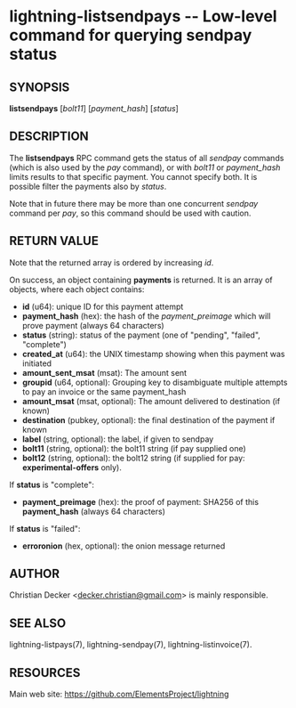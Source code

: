 lightning-listsendpays -- Low-level command for querying sendpay status
=======================================================================

SYNOPSIS
--------

**listsendpays** \[*bolt11*\] \[*payment\_hash*\] \[*status*\]

DESCRIPTION
-----------

The **listsendpays** RPC command gets the status of all *sendpay*
commands (which is also used by the *pay* command), or with *bolt11* or
*payment\_hash* limits results to that specific payment. You cannot
specify both. It is possible filter the payments also by *status*.

Note that in future there may be more than one concurrent *sendpay*
command per *pay*, so this command should be used with caution.

RETURN VALUE
------------

Note that the returned array is ordered by increasing *id*.

[comment]: # (GENERATE-FROM-SCHEMA-START)
On success, an object containing **payments** is returned.  It is an array of objects, where each object contains:
- **id** (u64): unique ID for this payment attempt
- **payment_hash** (hex): the hash of the *payment_preimage* which will prove payment (always 64 characters)
- **status** (string): status of the payment (one of "pending", "failed", "complete")
- **created_at** (u64): the UNIX timestamp showing when this payment was initiated
- **amount_sent_msat** (msat): The amount sent
- **groupid** (u64, optional): Grouping key to disambiguate multiple attempts to pay an invoice or the same payment_hash
- **amount_msat** (msat, optional): The amount delivered to destination (if known)
- **destination** (pubkey, optional): the final destination of the payment if known
- **label** (string, optional): the label, if given to sendpay
- **bolt11** (string, optional): the bolt11 string (if pay supplied one)
- **bolt12** (string, optional): the bolt12 string (if supplied for pay: **experimental-offers** only).

If **status** is "complete":
  - **payment_preimage** (hex): the proof of payment: SHA256 of this **payment_hash** (always 64 characters)

If **status** is "failed":
  - **erroronion** (hex, optional): the onion message returned

[comment]: # (GENERATE-FROM-SCHEMA-END)

AUTHOR
------

Christian Decker <<decker.christian@gmail.com>> is mainly
responsible.

SEE ALSO
--------

lightning-listpays(7), lightning-sendpay(7), lightning-listinvoice(7).

RESOURCES
---------

Main web site: <https://github.com/ElementsProject/lightning>

[comment]: # ( SHA256STAMP:1dfcb495e0004b9dadffd7f69b58275bf9168c9f4007675b390ebbaea07ffde6)
